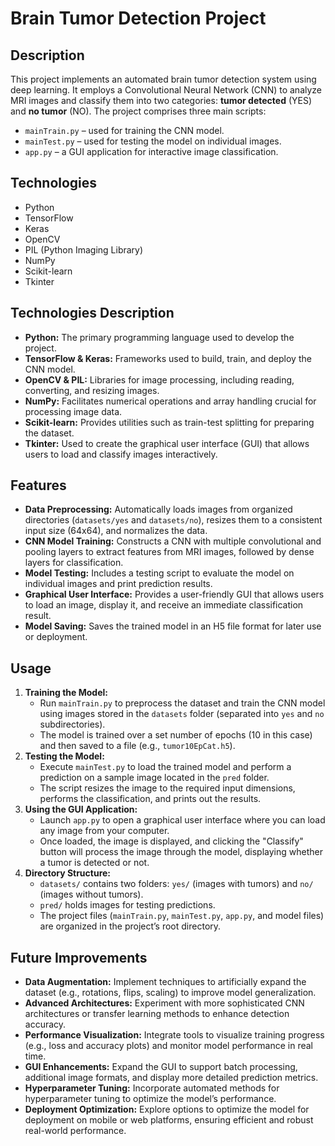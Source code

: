 <h1>Brain Tumor Detection Project</h1>

<h2>Description</h2>
<p>
  This project implements an automated brain tumor detection system using deep learning. It employs a Convolutional Neural Network (CNN) to analyze MRI images and classify them into two categories: <strong>tumor detected</strong> (YES) and <strong>no tumor</strong> (NO). The project comprises three main scripts:
</p>
<ul>
  <li><code>mainTrain.py</code> – used for training the CNN model.</li>
  <li><code>mainTest.py</code> – used for testing the model on individual images.</li>
  <li><code>app.py</code> – a GUI application for interactive image classification.</li>
</ul>

<h2>Technologies</h2>
<ul>
  <li>Python</li>
  <li>TensorFlow</li>
  <li>Keras</li>
  <li>OpenCV</li>
  <li>PIL (Python Imaging Library)</li>
  <li>NumPy</li>
  <li>Scikit-learn</li>
  <li>Tkinter</li>
</ul>

<h2>Technologies Description</h2>
<ul>
  <li><strong>Python:</strong> The primary programming language used to develop the project.</li>
  <li><strong>TensorFlow &amp; Keras:</strong> Frameworks used to build, train, and deploy the CNN model.</li>
  <li><strong>OpenCV &amp; PIL:</strong> Libraries for image processing, including reading, converting, and resizing images.</li>
  <li><strong>NumPy:</strong> Facilitates numerical operations and array handling crucial for processing image data.</li>
  <li><strong>Scikit-learn:</strong> Provides utilities such as train-test splitting for preparing the dataset.</li>
  <li><strong>Tkinter:</strong> Used to create the graphical user interface (GUI) that allows users to load and classify images interactively.</li>
</ul>

<h2>Features</h2>
<ul>
  <li><strong>Data Preprocessing:</strong> Automatically loads images from organized directories (<code>datasets/yes</code> and <code>datasets/no</code>), resizes them to a consistent input size (64x64), and normalizes the data.</li>
  <li><strong>CNN Model Training:</strong> Constructs a CNN with multiple convolutional and pooling layers to extract features from MRI images, followed by dense layers for classification.</li>
  <li><strong>Model Testing:</strong> Includes a testing script to evaluate the model on individual images and print prediction results.</li>
  <li><strong>Graphical User Interface:</strong> Provides a user-friendly GUI that allows users to load an image, display it, and receive an immediate classification result.</li>
  <li><strong>Model Saving:</strong> Saves the trained model in an H5 file format for later use or deployment.</li>
</ul>

<h2>Usage</h2>
<ol>
  <li>
    <strong>Training the Model:</strong>
    <ul>
      <li>Run <code>mainTrain.py</code> to preprocess the dataset and train the CNN model using images stored in the <code>datasets</code> folder (separated into <code>yes</code> and <code>no</code> subdirectories).</li>
      <li>The model is trained over a set number of epochs (10 in this case) and then saved to a file (e.g., <code>tumor10EpCat.h5</code>).</li>
    </ul>
  </li>
  <li>
    <strong>Testing the Model:</strong>
    <ul>
      <li>Execute <code>mainTest.py</code> to load the trained model and perform a prediction on a sample image located in the <code>pred</code> folder.</li>
      <li>The script resizes the image to the required input dimensions, performs the classification, and prints out the results.</li>
    </ul>
  </li>
  <li>
    <strong>Using the GUI Application:</strong>
    <ul>
      <li>Launch <code>app.py</code> to open a graphical user interface where you can load any image from your computer.</li>
      <li>Once loaded, the image is displayed, and clicking the "Classify" button will process the image through the model, displaying whether a tumor is detected or not.</li>
    </ul>
  </li>
  <li>
    <strong>Directory Structure:</strong>
    <ul>
      <li><code>datasets/</code> contains two folders: <code>yes/</code> (images with tumors) and <code>no/</code> (images without tumors).</li>
      <li><code>pred/</code> holds images for testing predictions.</li>
      <li>The project files (<code>mainTrain.py</code>, <code>mainTest.py</code>, <code>app.py</code>, and model files) are organized in the project’s root directory.</li>
    </ul>
  </li>
</ol>

<h2>Future Improvements</h2>
<ul>
  <li><strong>Data Augmentation:</strong> Implement techniques to artificially expand the dataset (e.g., rotations, flips, scaling) to improve model generalization.</li>
  <li><strong>Advanced Architectures:</strong> Experiment with more sophisticated CNN architectures or transfer learning methods to enhance detection accuracy.</li>
  <li><strong>Performance Visualization:</strong> Integrate tools to visualize training progress (e.g., loss and accuracy plots) and monitor model performance in real time.</li>
  <li><strong>GUI Enhancements:</strong> Expand the GUI to support batch processing, additional image formats, and display more detailed prediction metrics.</li>
  <li><strong>Hyperparameter Tuning:</strong> Incorporate automated methods for hyperparameter tuning to optimize the model’s performance.</li>
  <li><strong>Deployment Optimization:</strong> Explore options to optimize the model for deployment on mobile or web platforms, ensuring efficient and robust real-world performance.</li>
</ul>
